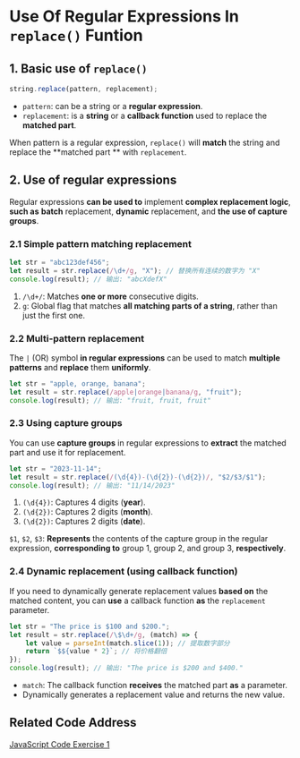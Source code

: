 # Use Of Regular Expressions In `replace()` Funtion

## 1. Basic use of `replace()`

```js
string.replace(pattern, replacement);
```
- `pattern`: can be a string or a **regular expression**.
- `replacement`: is a **string** or a **callback function** used to replace the **matched part**.

When pattern is a regular expression, `replace()` will **match** the string and replace the **matched part ** with `replacement`.

## 2. Use of regular expressions

Regular expressions **can be used to** implement **complex replacement logic**, **such as** **batch** replacement, **dynamic** replacement, and **the use of capture groups**.

### 2.1 Simple pattern matching replacement

```js
let str = "abc123def456";
let result = str.replace(/\d+/g, "X"); // 替换所有连续的数字为 "X"
console.log(result); // 输出: "abcXdefX"
```
1. `/\d+/`: Matches **one or more** consecutive digits.
2. `g`: Global flag that matches **all matching parts of a string**, rather than just the first one.

### 2.2 Multi-pattern replacement

The `|` (OR) symbol **in regular expressions** can be used to match **multiple patterns** and **replace** them **uniformly**.

```js
let str = "apple, orange, banana";
let result = str.replace(/apple|orange|banana/g, "fruit");
console.log(result); // 输出: "fruit, fruit, fruit"
```
### 2.3 Using capture groups

You can use **capture groups** in regular expressions to **extract** the matched part and use it for replacement.

```js
let str = "2023-11-14";
let result = str.replace(/(\d{4})-(\d{2})-(\d{2})/, "$2/$3/$1");
console.log(result); // 输出: "11/14/2023"
```

1.  `(\d{4})`: Captures 4 digits (**year**).
2.  `(\d{2})`: Captures 2 digits (**month**).
3. `(\d{2})`: Captures 2 digits (**date**).

`$1`, `$2`, `$3`: **Represents** the contents of the capture group in the regular expression, **corresponding to** group 1, group 2, and group 3, **respectively**.

### 2.4 Dynamic replacement (using callback function)

If you need to dynamically generate replacement values **based on** the matched content, you can **use** a callback function **as** the `replacement` parameter.

```js
let str = "The price is $100 and $200.";
let result = str.replace(/\$\d+/g, (match) => {
    let value = parseInt(match.slice(1)); // 提取数字部分
    return `$${value * 2}`; // 将价格翻倍
});
console.log(result); // 输出: "The price is $200 and $400."
```

- `match`: The callback function **receives** the matched part **as** a parameter.
- Dynamically generates a replacement value and returns the new value.

## Related Code Address
[JavaScript Code Exercise 1](https://github.com/AuteZhang/Code-Exercises/tree/b5a60a8b2539032ca3cb2ba5c5990a40f4905dcc/1.%20Frontend%20Code/1.%20JavaScript/JavaScript%20Code%20Exercise%201)
